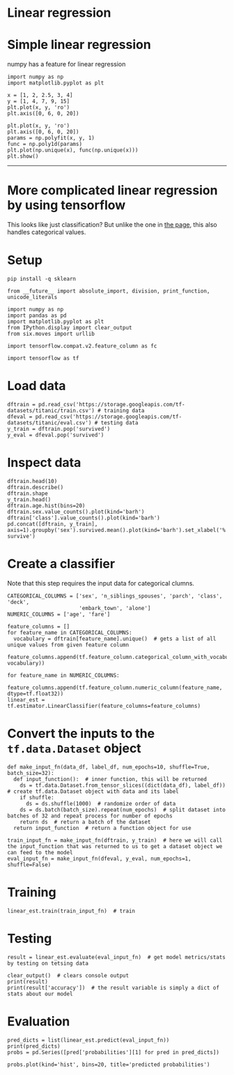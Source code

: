 # Linear regression

# Simple linear regression

numpy has a feature for linear regression
```
import numpy as np
import matplotlib.pyplot as plt

x = [1, 2, 2.5, 3, 4]
y = [1, 4, 7, 9, 15]
plt.plot(x, y, 'ro')
plt.axis([0, 6, 0, 20])

plt.plot(x, y, 'ro')
plt.axis([0, 6, 0, 20])
params = np.polyfit(x, y, 1)
func = np.poly1d(params)
plt.plot(np.unique(x), func(np.unique(x)))
plt.show()
```

-------------------------------------------------------------------------

# More complicated linear regression by using tensorflow

This looks like just classification? But unlike the one in [the page](./classification.md), this also handles categorical values.

# Setup
```
pip install -q sklearn
```

```
from __future__ import absolute_import, division, print_function, unicode_literals

import numpy as np
import pandas as pd
import matplotlib.pyplot as plt
from IPython.display import clear_output
from six.moves import urllib

import tensorflow.compat.v2.feature_column as fc

import tensorflow as tf
```

# Load data
```
dftrain = pd.read_csv('https://storage.googleapis.com/tf-datasets/titanic/train.csv') # training data
dfeval = pd.read_csv('https://storage.googleapis.com/tf-datasets/titanic/eval.csv') # testing data
y_train = dftrain.pop('survived')
y_eval = dfeval.pop('survived')
```

# Inspect data
```
dftrain.head(10)
dftrain.describe()
dftrain.shape
y_train.head()
dftrain.age.hist(bins=20)
dftrain.sex.value_counts().plot(kind='barh')
dftrain['class'].value_counts().plot(kind='barh')
pd.concat([dftrain, y_train], axis=1).groupby('sex').survived.mean().plot(kind='barh').set_xlabel('% survive')
```

# Create a classifier
Note that this step requires the input data for categorical clumns.
```
CATEGORICAL_COLUMNS = ['sex', 'n_siblings_spouses', 'parch', 'class', 'deck',
                       'embark_town', 'alone']
NUMERIC_COLUMNS = ['age', 'fare']

feature_columns = []
for feature_name in CATEGORICAL_COLUMNS:
  vocabulary = dftrain[feature_name].unique()  # gets a list of all unique values from given feature column
  feature_columns.append(tf.feature_column.categorical_column_with_vocabulary_list(feature_name, vocabulary))

for feature_name in NUMERIC_COLUMNS:
  feature_columns.append(tf.feature_column.numeric_column(feature_name, dtype=tf.float32))
linear_est = tf.estimator.LinearClassifier(feature_columns=feature_columns)
```

# Convert the inputs to the `tf.data.Dataset` object
```
def make_input_fn(data_df, label_df, num_epochs=10, shuffle=True, batch_size=32):
  def input_function():  # inner function, this will be returned
    ds = tf.data.Dataset.from_tensor_slices((dict(data_df), label_df))  # create tf.data.Dataset object with data and its label
    if shuffle:
      ds = ds.shuffle(1000)  # randomize order of data
    ds = ds.batch(batch_size).repeat(num_epochs)  # split dataset into batches of 32 and repeat process for number of epochs
    return ds  # return a batch of the dataset
  return input_function  # return a function object for use

train_input_fn = make_input_fn(dftrain, y_train)  # here we will call the input_function that was returned to us to get a dataset object we can feed to the model
eval_input_fn = make_input_fn(dfeval, y_eval, num_epochs=1, shuffle=False)
```

# Training
```
linear_est.train(train_input_fn)  # train
```

# Testing
```
result = linear_est.evaluate(eval_input_fn)  # get model metrics/stats by testing on tetsing data

clear_output()  # clears console output
print(result)
print(result['accuracy'])  # the result variable is simply a dict of stats about our model
```

# Evaluation
```
pred_dicts = list(linear_est.predict(eval_input_fn))
print(pred_dicts)
probs = pd.Series([pred['probabilities'][1] for pred in pred_dicts])

probs.plot(kind='hist', bins=20, title='predicted probabilities')
```
